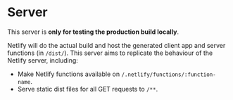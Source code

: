 # Server

This server is **only for testing the production build locally**.

Netlify will do the actual build and host the generated client app and server functions (in `/dist/`).
This server aims to replicate the behaviour of the Netlify server, including:

* Make Netlify functions available on `/.netlify/functions/:function-name`.
* Serve static dist files for all GET requests to `/**`.

